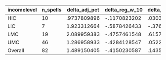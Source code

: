 incomelevel|n_spells|delta_adj_pct|delta_reg_w_10|delta_reg_w_20|delta_reg_w_30|delta_reg_w_40|delta_reg_w_50|delta_reg_w_60|delta_reg_w_70|delta_reg_w_80|delta_reg_w_90
---|---|---|---|---|---|---|---|---|---|---|---
HIC|10|.9737809896|-.1170823202|.0303592682|.4615398347|.4894169271|.5318005085|.5741840601|.6325149536|.6788892746|3.339704037
LIC|7|1.923312664|-.5878426433|-.376334995|-.1648273468|-.1247884184|.0137154683|1.020516157|1.928851843|3.967402935|6.129787922
LMC|19|2.089959383|-.4757461548|.6157662272|.8876209259|1.097979426|1.250891089|2.722119093|2.919117689|3.88318944|4.542472839
UMC|46|1.286958933|-.4284128547|.0522015095|.2364507467|.6422293782|.8586306572|1.478873134|1.808432937|2.139971733|3.098399878
Overall|82|1.489150405|-.4150230587|.1435375065|.3805260956|.6637172103|.837536037|1.617486358|1.932661772|2.521707535|3.721206427

